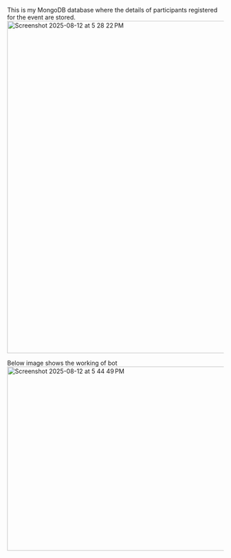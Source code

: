 
This is my MongoDB database where the details of participants registered for the event are stored.
<img width="1425" height="771" alt="Screenshot 2025-08-12 at 5 28 22 PM" src="https://github.com/user-attachments/assets/b112f661-3b7e-4ed9-82f0-65f53fedf171" />

Below image shows the working of bot
<img width="668" height="427" alt="Screenshot 2025-08-12 at 5 44 49 PM" src="https://github.com/user-attachments/assets/51c7f6bf-6743-460e-87ce-c1b2b929b115" />

